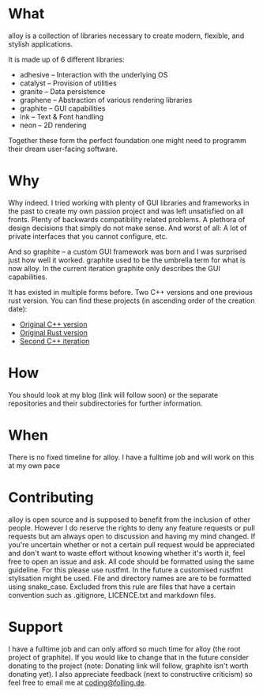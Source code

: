 # What
alloy is a collection of libraries necessary to create modern, flexible, and stylish applications.

It is made up of 6 different libraries:
- adhesive – Interaction with the underlying OS
- catalyst – Provision of utilities
- granite – Data persistence
- graphene – Abstraction of various rendering libraries
- graphite – GUI capabilities
- ink – Text & Font handling
- neon – 2D rendering

Together these form the perfect foundation one might need to programm their dream user-facing software.

# Why
Why indeed. I tried working with plenty of GUI libraries and frameworks in the past to create my own passion project 
and was left unsatisfied on all fronts.
Plenty of backwards compatibility related problems. A plethora of design decisions that simply do not make sense.
And worst of all: A lot of private interfaces that you cannot configure, etc.

And so graphite – a custom GUI framework was born and I was surprised just how well it worked.
graphite used to be the umbrella term for what is now alloy. In the current iteration graphite only describes the GUI capabilities.

It has existed in multiple forms before. Two C++ versions and one previous rust version. 
You can find these projects (in ascending order of the creation date):
- [Original C++ version](https://memleak.eu/Folling/graphite)
- [Original Rust version](https://memleak.eu/Folling/graphite-rs)
- [Second C++ iteration](https://memleak.eu/Folling/graphite-CPP-v2)

# How
You should look at my blog (link will follow soon) or the separate repositories and their subdirectories for further information.

# When
There is no fixed timeline for alloy. I have a fulltime job and will work on this at my own pace

# Contributing
alloy is open source and is supposed to benefit from the inclusion of other people. 
However I do reserve the rights to deny any feature requests or pull requests but am always open to discussion and having my mind changed. 
If you're uncertain whether or not a certain pull request would be appreciated and don't want to waste effort without knowing whether it's worth it, feel free to open an issue and ask. 
All code should be formatted using the same guideline. For this please use rustfmt. In the future a customised rustfmt stylisation might be used.
File and directory names are are to be formatted using snake_case. Excluded from this rule are files that have a certain convention such as .gitignore, LICENCE.txt and markdown files.

# Support
I have a fulltime job and can only afford so much time for alloy (the root project of graphite). If you would like to change that in the future consider donating to the project (note: Donating link will follow, graphite isn't worth donating yet). I also appreciate feedback (next to constructive criticism) so feel free to email me at coding@folling.de. 

